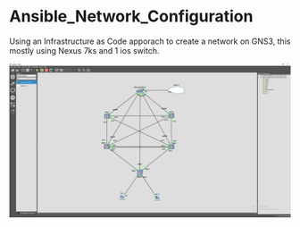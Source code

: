 # Ansible_Network_Configuration
Using an Infrastructure as Code apporach to create a network on GNS3, this mostly using Nexus 7ks and 1 ios switch. 

![Alt text](https://github.com/alexb2746/Ansible_Network_Configuration/blob/master/gns3_topology.jpg)
